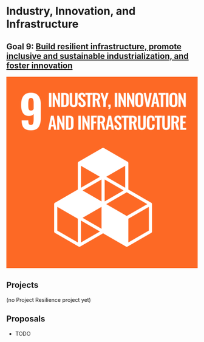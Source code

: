 # Industry, Innovation, and Infrastructure

## Goal 9: [Build resilient infrastructure, promote inclusive and sustainable industrialization, and foster innovation](https://sdgs.un.org/goals/goal9)

[![Goal 9](../images/sdgs/E-WEB-Goal-09.png)](https://sdgs.un.org/goals/goal9)

## Projects

(no Project Resilience project yet)

## Proposals

- TODO
